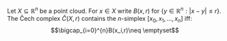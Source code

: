 Let $X\subseteq\mathbb{R}^n$ be a point cloud.
For $x\in X$ write $B(x,r)$ for $\{y\in\mathbb{R}^n:|x-y|\leq r\}$.
The Čech complex $\check{C}(X,r)$ contains the $n$-simplex $[x_0,x_1, ...,x_n]$ iff: $$\bigcap_{i=0}^{n}B(x_i,r)\neq \emptyset$$
